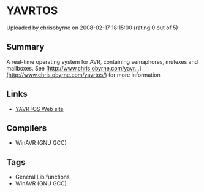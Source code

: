 # YAVRTOS

Uploaded by chrisobyrne on 2008-02-17 18:15:00 (rating 0 out of 5)

## Summary

A real-time operating system for AVR, containing semaphores, mutexes and mailboxes. See [http://www.chris.obyrne.com/yavr...](http://www.chris.obyrne.com/yavrtos/) for more information

## Links

- [YAVRTOS Web site](http://www.chris.obyrne.com/yavrtos/)

## Compilers

- WinAVR (GNU GCC)

## Tags

- General Lib.functions
- WinAVR (GNU GCC)
